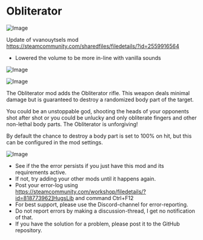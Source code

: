 # Obliterator

![Image](https://i.imgur.com/buuPQel.png)

Update of vvanouytsels mod https://steamcommunity.com/sharedfiles/filedetails/?id=2559916564

- Lowered the volume to be more in-line with vanilla sounds

![Image](https://i.imgur.com/pufA0kM.png)

	
![Image](https://i.imgur.com/Z4GOv8H.png)

The Obliterator mod adds the Obliterator rifle.
This weapon deals minimal damage but is guaranteed to destroy a randomized body part of the target.

You could be an unstoppable god, shooting the heads of your opponents shot after shot or you could be unlucky and only obliterate fingers and other non-lethal body parts.
The Obliterator is unforgiving!
      
By default the chance to destroy a body part is set to 100% on hit, but this can be configured in the mod settings.

![Image](https://i.imgur.com/PwoNOj4.png)



-  See if the the error persists if you just have this mod and its requirements active.
-  If not, try adding your other mods until it happens again.
-  Post your error-log using https://steamcommunity.com/workshop/filedetails/?id=818773962]HugsLib and command Ctrl+F12
-  For best support, please use the Discord-channel for error-reporting.
-  Do not report errors by making a discussion-thread, I get no notification of that.
-  If you have the solution for a problem, please post it to the GitHub repository.


